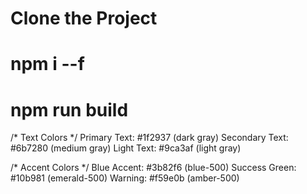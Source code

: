 # Clone the Project 

 <!--  npm i --f   -->
 # npm i --f 

 <!-- Build project  -->

 # npm run build 



 /* Text Colors */
Primary Text: #1f2937 (dark gray)
Secondary Text: #6b7280 (medium gray)
Light Text: #9ca3af (light gray)

/* Accent Colors */
Blue Accent: #3b82f6 (blue-500)
Success Green: #10b981 (emerald-500)
Warning: #f59e0b (amber-500)